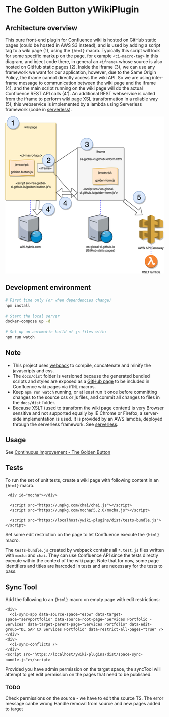 # The Golden Button yWikiPlugin

## Architecture overview

This pure front-end plugin for Confluence wiki is hosted on GitHub static pages (could be hosted in AWS S3 instead), and is used by adding a script tag to a wiki page (1), using the `{html}` macro. Typically this script will look for some specific markup on the page, for example `<ci-macro-tag>` in this diagram, and inject code there, in general an `<iframe>` whose source is also hosted on GitHub static pages (2). Inside the iframe (3), we can use any framework we want for our application, however, due to the Same Origin Policy, the iframe cannot directly access the wiki API. So we are using inter-frame message to communication between the wiki page and the iframe (4), and the main script running on the wiki page will do the actual Confluence REST API calls (4'). An additional REST webservice is called from the iframe to perform wiki page XSL transformation in a reliable way (5), this webservice is implemented by a lambda using Serverless framework (code in [serverless](serverless)).

![ywiki-plugin-diagram](ywiki-plugin-diagram.png)

## Development environment

```bash
# First time only (or when dependencies change)
npm install

# Start the local server
docker-compose up -d

# Set up an automatic build of js files with:
npm run watch
```

## Note

* This project uses [webpack](https://webpack.js.org/guides/get-started/) to compile, concatenate and minify the javascripts and css. 
* The `docs/dist` folder is versioned because the generated bundled scripts and styles are exposed as a [GitHub page](https://help.github.com/articles/configuring-a-publishing-source-for-github-pages/) to be included in Confluence wiki pages via `HTML` macros. 
* Keep `npm run watch` running, or at least run it once before committing changes to the source css or js files, and commit all changes to files in the `docs/dist` folder.
* Because XSLT (used to transform the wiki page content) is very Browser sensitive and not supported equally by IE Chrome or Firefox, a server-side implementation is used. It is provided by an AWS lamdba, deployed through the serverless framework. See [serverless](serverless).

## Usage

See [Continuous Improvement - The Golden Button](https://wiki.hybris.com/display/ps/Continuous+Improvement+-+The+Golden+Button)


## Tests

To run the set of unit tests, create a wiki page with following content in an `{html}` macro.

```
 <div id="mocha"></div>

  <script src="https://unpkg.com/chai/chai.js"></script>
  <script src="https://unpkg.com/mocha@5.2.0/mocha.js"></script>

  <script src="https://localhost/ywiki-plugins/dist/tests-bundle.js"></script>
```

Set some edit restriction on the page to let Confluence execute the `{html}` macro.

The `tests-bundle.js` created by webpack contains all `*.test.js` files written with `mocha` and `chai`.
They can use Confluence API since the tests directly execute within the context of the wiki page.
Note that for now, some page identifiers and titles are harcoded in tests and are necessary for the tests to pass.


## Sync Tool

Add the following to an `{html}` macro on empty page with edit restrictions:

```
<div>
  <ci-sync-app data-source-space="espw" data-target-space="servportfolio" data-source-root-page="Services Portfolio - Services" data-target-parent-page="Services Portfolio" data-edit-group="DL SAP CX Services Portfolio" data-restrict-all-pages="true" />
</div>
<div>
  <ci-sync-conflicts />
</div>
<script src="https://localhost/ywiki-plugins/dist/space-sync-bundle.js"></script>
```


Provided you have admin permission on the target space, the syncTool will attempt to get edit permission on the pages that need to be published.

### TODO

Check permissions on the source - we have to edit the source TS. The error message canbe wrong
Handle removal from source and new pages added to target
